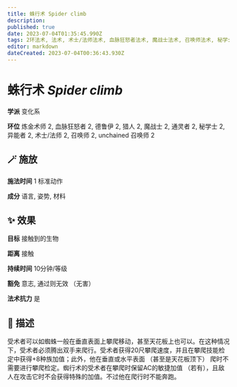 ```yaml
---
title: 蛛行术 Spider climb
description: 
published: true
date: 2023-07-04T01:35:45.990Z
tags: 2环法术, 法术, 术士/法师法术, 血脉狂怒者法术, 魔战士法术, 召唤师法术, 秘学士法术, 猎人法术, unchained 召唤师法术, 德鲁伊法术, 变化系, 炼金术师法术, 异能者法术, 通灵者法术
editor: markdown
dateCreated: 2023-07-04T00:36:43.930Z
---
```


# **蛛行术** *Spider climb*

**学派** 变化系 

**环位** 炼金术师 2, 血脉狂怒者 2, 德鲁伊 2, 猎人 2, 魔战士 2, 通灵者 2, 秘学士 2, 异能者 2, 术士/法师 2, 召唤师 2, unchained 召唤师 2

## 🪄 施放

**施法时间** 1 标准动作

**成分** 语言, 姿势, 材料

## ✨ 效果 

**目标** 接触到的生物 

**距离** 接触  

**持续时间** 10分钟/等级 

**豁免** 意志, 通过则无效 （无害）

**法术抗力** 是

## 📖 描述

受术者可以如蜘蛛一般在垂直表面上攀爬移动，甚至天花板上也可以。在这种情况下，受术者必须腾出双手来爬行。受术者获得20尺攀爬速度，并且在攀爬技能检定中获得+8种族加值；此外，他在垂直或水平表面 （甚至是天花板顶下） 爬时不需要进行攀爬检定。蜘行术的受术者在攀爬时保留AC的敏捷加值 （若有），且敌人在攻击它时不会获得特殊的加值。不过他在爬行时不能奔跑。
    